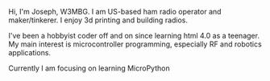 Hi, I'm Joseph, W3MBG.  I am US-based ham radio operator and maker/tinkerer.  I enjoy 3d printing and building radios.

I've been a hobbyist coder off and on since learning html 4.0 as a teenager.  My main interest is microcontroller programming, especially RF and robotics applications.

Currently I am focusing on learning MicroPython
<!---
W3MBG/W3MBG is a ✨ special ✨ repository because its `README.md` (this file) appears on your GitHub profile.
You can click the Preview link to take a look at your changes.
--->
